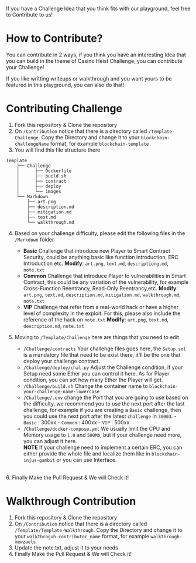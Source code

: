 If you have a Challenge Idea that you think fits with our playground, feel free to Contribute to us!

# How to Contribute?
You can contribute in 2 ways, if you think you have an interesting Idea that you can build in the theme of Casino Heist Challenge, you can contribute your Challenge!

If you like writting writeups or walkthrough and you want yours to be featured in this playground, you can also do that!

# Contributing Challenge
1. Fork this repository & Clone the repository
2. On `/Contribution` notice that there is a directory called `/Template-Challenge`. Copy the Directory and change it to your `blockchain-challengeName` format, for example `blockchain-template`
3. You will find this file structure there 

```text
Template
    ├── Challenge
    │      ├── Dockerfile
    │      ├── build.sh
    │      ├── contract
    │      ├── deploy
    │      └── images
    └── Markdown
        ├── art.png
        ├── description.md
        ├── mitigation.md
        ├── text.md
        └── walkthrough.md
```

4. Based on your challenge difficulty, please edit the following files in the `/Markdown` folder

    - **Basic** 
        Challenge that introduce new Player to Smart Contract Security, could be anything basic like function introduction, ERC Introduction etc.
        **Modify**: `art.png`, `text.md`, `descriptiong.md`, `note.txt`
         <br>
    - **Common**
        Challenge that introduce Player to vulnerabilities in Smart Contract, this could be any variation of the vulnerability, for example Cross-Function Reentrancy, Read-Only Reentrancy,etc.
        **Modify**: `art.png`, `text.md`, `description.md`, `mitigation.md`, `walkthrough.md`, `note.txt`
        <br>
    - **VIP**
        Challenge that refer from a real-world hack or have a higher level of complexity in the exploit. For this, please also include the reference of the hack on `note.txt`
        **Modify**: `art.png`, `text.md`, `description.md`, `note.txt`
        <br>

5. Moving to `/Template/Challenge` here are things that you need to edit
    
    - `/Challenge/contracts`
        Your challenge files goes here, the `Setup.sol` is a mandatory file that need to be exist there, it'll be the one that deploy your challenge contract.
        <br>
    - `/Challenge/deploy/chal.py`
        Adjust the Challenge condition, if your Setup need some Ether you can control it here. As for Player condition, you can set how many Ether the Player will get.
        <br>
    - `/Challenge/build.sh`
        Change the container name to `blockchain-your-challenge-name-lowercase`
        <br>
    - `/Challenge/.env`
        change the Port that you are going to use based on the difficulty, we recommend you to use the next port after the last challenge, for example if you are creating a `Basic` challenge, then you could use the next port after the latest `challenge` in `30003`. 
            - `Basic` : 300xx
            - `Common` : 400xx
            - `VIP` : 500xx
        <br>
    - `/Challenge/docker-compose.yml`
        We usually limit the CPU and Memory usage to `1.0` and `500Mb`, but if your challenge need more, you can adjust it here.
        <br>
**NOTE**
If your challenge need to implement a certain ERC, you can either provide the whole file and localize them like in `blockchain-injus-gambit` or you can use Interface.
<br>
6. Finally Make the Pull Request & We will Check it!

# Walkthrough Contribution
1. Fork this repository & Clone the repository
2. On `/Contribution` notice that there is a directory called `/Template/Template-Walkthrough`. Copy the Directory and change it to your `walkthroguh-contributor_name` format, for example `walkthrough-mewzaels`
3. Update the note.txt, adjust it to your needs
4. Finally Make the Pull Request & We will Check it!

